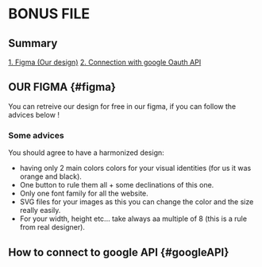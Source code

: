# BONUS FILE

## Summary

[1. Figma (Our design)](#figma) 
[2. Connection with google Oauth API](#googleAPI)

## OUR FIGMA {#figma}

You can retreive our design for free in our figma, if you can follow the advices below ! 

### Some advices
You should agree to have a harmonized design: 
- having only 2 main colors colors for your visual identities (for us it was orange and black).
- One button to rule them all + some declinations of this one.
- Only one font family for all the website.
- SVG files for your images as this you can change the color and the size really easily.
- For your width, height etc... take always aa multiple of 8 (this is a rule from real designer).

## How to connect to google API {#googleAPI}
